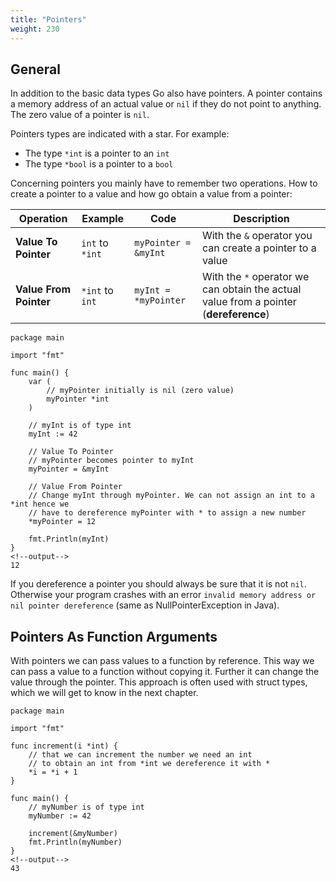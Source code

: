 ```yaml
---
title: "Pointers"
weight: 230
---
```


## General

In addition to the basic data types Go also have pointers.
A pointer contains a memory address of an actual value or `nil` if they do not point to anything.
The zero value of a pointer is `nil`.

Pointers types are indicated with a star.
For example:

* The type `*int` is a pointer to an `int`
* The type `*bool` is a pointer to a `bool`

Concerning pointers you mainly have to remember two operations. How to create a pointer to a value and how go obtain a value from a pointer:

| Operation | Example | Code | Description |
| - | - | - | - |
| **Value To Pointer** | `int` to `*int` | `myPointer = &myInt` | With the `&` operator you can create a pointer to a value |
| **Value From Pointer** | `*int` to `int` | `myInt = *myPointer` | With the `*` operator we can obtain the actual value from a pointer (**dereference**)


```golang
package main

import "fmt"

func main() {
	var (
		// myPointer initially is nil (zero value)
		myPointer *int
	)

	// myInt is of type int
	myInt := 42

	// Value To Pointer
	// myPointer becomes pointer to myInt
	myPointer = &myInt

	// Value From Pointer
	// Change myInt through myPointer. We can not assign an int to a *int hence we
	// have to dereference myPointer with * to assign a new number
	*myPointer = 12

	fmt.Println(myInt)
}
<!--output-->
12
```

If you dereference a pointer you should always be sure that it is not `nil`. Otherwise your program crashes with an error `invalid memory address or nil pointer dereference` (same as NullPointerException in Java).


## Pointers As Function Arguments

With pointers we can pass values to a function by reference.
This way we can pass a value to a function without copying it.
Further it can change the value through the pointer.
This approach is often used with struct types, which we will get to know in the next chapter.

```golang
package main

import "fmt"

func increment(i *int) {
	// that we can increment the number we need an int
	// to obtain an int from *int we dereference it with *
	*i = *i + 1
}

func main() {
	// myNumber is of type int
	myNumber := 42

	increment(&myNumber)
	fmt.Println(myNumber)
}
<!--output-->
43
```
